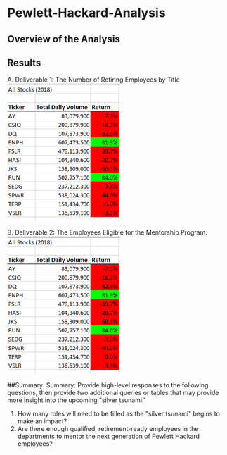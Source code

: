 # Pewlett-Hackard-Analysis
## Overview of the Analysis
## Results

A.  Deliverable 1:  The Number of Retiring Employees by Title
![image_name](https://github.com/jessicameyer23/stock-analysis/blob/main/Resources/2018%20Picture%20of%20Returns%202022-01-06%20075516.png)





B.  Deliverable 2:  The Employees Eligible for the Mentorship Program:
![image_name](https://github.com/jessicameyer23/stock-analysis/blob/main/Resources/2018%20Picture%20of%20Returns%202022-01-06%20075516.png)

##Summary:
Summary: Provide high-level responses to the following questions, then provide two additional queries or tables that may provide more insight into the upcoming "silver tsunami."
1. How many roles will need to be filled as the "silver tsunami" begins to make an impact?
2.  Are there enough qualified, retirement-ready employees in the departments to mentor the next generation of Pewlett Hackard employees?
